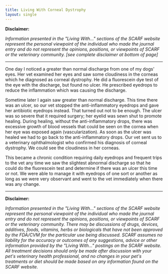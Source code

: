 ```yaml
---
title: Living With Corneal Dystrophy
layout: single
---
```


**Disclaimer:**

_Information presented in the "Living With..." sections of the SCARF website represent the personal viewpoint of the individual who made the journal entry and do not represent the opinions, positions, or viewpoints of SCARF or the veterinary community. [see complete disclaimer at bottom of page]_

---

One day I noticed a greater than normal discharge from one of my dogs' eyes. Her vet examined her eyes and saw some cloudiness in the corneas which he diagnosed as corneal dystrophy. He did a fluorescein dye test of the eye with the discharge, but found no ulcer. He prescribed eyedrops to reduce the inflammation which was causing the discharge.

Sometime later I again saw greater than normal discharge. This time there was an ulcer, so our vet stopped the anti-inflammatory eyedrops and gave her antibiotic eyedrops instead. That turned out not to be enough. The ulcer was so severe that it required surgery; her eyelid was sewn shut to promote healing. During healing, without the anti-inflammatory drops, there was excessive growth of blood vessels that could be seen on the cornea when her eye was exposed again (vascularization). As soon as the ulcer was healed we had to go back to the anti-inflammatory drops. Our vet sent us to a veterinary ophthalmologist who confirmed his diagnosis of corneal dystrophy. We could see the cloudiness in her corneas.

This became a chronic condition requiring daily eyedrops and frequent trips to the vet any time we saw the slightest abnormal discharge so that he could do the fluorescein test and determine if there was an ulcer this time or not. We were able to manage it with eyedrops of one sort or another as long as we were very observant and went to the vet immediately when there was any change.

---

**Disclaimer:**

_Information presented in the "Living With..." sections of the SCARF website represent the personal viewpoint of the individual who made the journal entry and do not represent the opinions, positions, or viewpoints of SCARF or the veterinary community. There may be discussions of drugs, devices, additives, foods, vitamins, herbs or biologicals that have not been approved by the FDA/CVM for the particular use being discussed. SCARF assumes no liability for the accuracy or outcomes of any suggestions, advice or other information provided by the "Living With..." postings on the SCARF website. All treatment decisions should only be made after discussion with your pet's veterinary health professional, and no changes in your pet's treatments or diet should be made based on any information found on the SCARF website._
